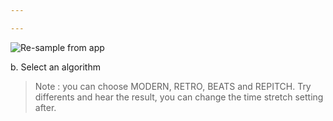 ```yaml
---

---
```


![Re-sample from app](https://lh3.google.com/u/1/d/1ECqjotnHWwTJ1fdsQmNqHD8Ifj2dUODG=w1920-h500-iv1)

b. Select an algorithm

> Note : you can choose MODERN, RETRO, BEATS and REPITCH. Try differents and hear the result, you can change the time
> stretch setting after.
